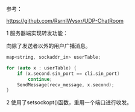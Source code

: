 参考：

https://github.com/RsrnlWysxr/UDP-ChatRoom

1
服务器端实现转发功能：

向除了发送者以外的用户广播消息。

```c++
map<string, sockaddr_in> userTable;

for (auto x : userTable) {
	if (x.second.sin_port == cli.sin_port)
		continue;
	SendMessage(recv_message, x.second);
}
```

2
使用了setsockopt()函数，重用一个端口进行收发。
